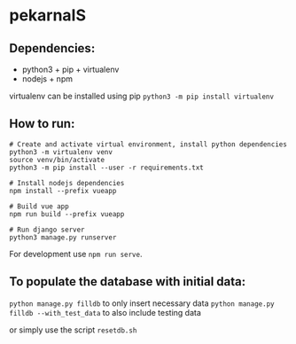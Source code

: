 # pekarnaIS

## Dependencies:
* python3 + pip + virtualenv
* nodejs + npm

virtualenv can be installed using pip `python3 -m pip install virtualenv`

## How to run:

```
# Create and activate virtual environment, install python dependencies
python3 -m virtualenv venv
source venv/bin/activate
python3 -m pip install --user -r requirements.txt

# Install nodejs dependencies
npm install --prefix vueapp

# Build vue app
npm run build --prefix vueapp

# Run django server
python3 manage.py runserver
```

For development use `npm run serve`.



## To populate the database with initial data:
`python manage.py filldb` to only insert necessary data
`python manage.py filldb --with_test_data` to also include testing data

or simply use the script `resetdb.sh`